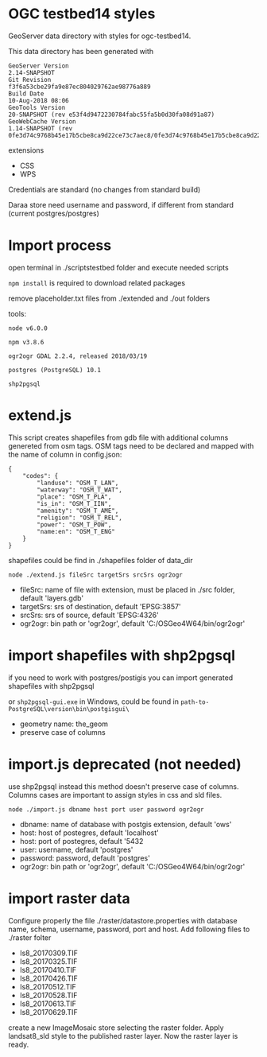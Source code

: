 # OGC testbed14 styles

GeoServer data directory with styles for ogc-testbed14.

This data directory has been generated with

```
GeoServer Version
2.14-SNAPSHOT
Git Revision
f3f6a53cbe29fa9e87ec804029762ae98776a889
Build Date
10-Aug-2018 08:06
GeoTools Version
20-SNAPSHOT (rev e53f4d9472230784fabc55fa5b0d30fa08d91a87)
GeoWebCache Version
1.14-SNAPSHOT (rev 0fe3d74c9768b45e17b5cbe8ca9d22ce73c7aec8/0fe3d74c9768b45e17b5cbe8ca9d22ce73c7aec8)
```

extensions
- CSS
- WPS

Credentials are standard (no changes from standard build)

Daraa store need username and password, if different from standard (current postgres/postgres)

# Import process

open terminal in ./scriptstestbed folder and execute needed scripts

`npm install` is required to download related packages

remove placeholder.txt files from ./extended and ./out folders

tools:

`node v6.0.0`

`npm v3.8.6`

`ogr2ogr GDAL 2.2.4, released 2018/03/19`

`postgres (PostgreSQL) 10.1`

`shp2pgsql`

# extend.js
This script creates shapefiles from gdb file with additional columns genereted from osm tags.
OSM tags need to be declared and mapped with the name of column in config.json:

```
{
    "codes": {
        "landuse": "OSM_T_LAN",
        "waterway": "OSM_T_WAT",
        "place": "OSM_T_PLA",
        "is_in": "OSM_T_IIN",
        "amenity": "OSM_T_AME",
        "religion": "OSM_T_REL",
        "power": "OSM_T_POW",
        "name:en": "OSM_T_ENG"
    }
}
```
shapefiles could be find in ./shapefiles folder of data_dir

```
node ./extend.js fileSrc targetSrs srcSrs ogr2ogr
```
- fileSrc: name of file with extension, must be placed in ./src folder, default 'layers.gdb'
- targetSrs: srs of destination, default 'EPSG:3857'
- srcSrs: srs of source, default 'EPSG:4326'
- ogr2ogr: bin path or 'ogr2ogr', default 'C:/OSGeo4W64/bin/ogr2ogr'

# import shapefiles with shp2pgsql
if you need to work with postgres/postigis you can import generated shapefiles with shp2pgsql

or `shp2pgsql-gui.exe` in Windows, could be found in `path-to-PostgreSQL\version\bin\postgisgui\`

- geometry name: the_geom
- preserve case of columns

# import.js deprecated (not needed)
use shp2pgsql instead this method doesn't preserve case of columns.
Columns cases are important to assign styles in css and sld files.

```
node ./import.js dbname host port user password ogr2ogr
``` 
- dbname: name of database with postgis extension, default 'ows'
- host: host of postegres, default 'localhost'
- host: port of postegres, default '5432
- user: username, default 'postgres'
- password: password, default 'postgres'
- ogr2ogr: bin path or 'ogr2ogr', default 'C:/OSGeo4W64/bin/ogr2ogr'

# import raster data

Configure properly the file ./raster/datastore.properties with database name, schema, username, password, port and host.
Add following files to ./raster folter

- ls8_20170309.TIF
- ls8_20170325.TIF
- ls8_20170410.TIF
- ls8_20170426.TIF
- ls8_20170512.TIF
- ls8_20170528.TIF
- ls8_20170613.TIF
- ls8_20170629.TIF

create a new ImageMosaic store selecting the raster folder.
Apply landsat8_sld style to the published raster layer.
Now the raster layer is ready.
